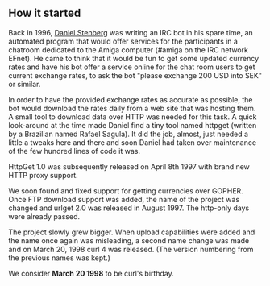 ## How it started

Back in 1996, [Daniel Stenberg](https://daniel.haxx.se/) was writing an IRC
bot in his spare time, an automated program that would offer services for the
participants in a chatroom dedicated to the Amiga computer (#amiga on the IRC
network EFnet). He came to think that it would be fun to get some updated
currency rates and have his bot offer a service online for the chat room users
to get current exchange rates, to ask the bot "please exchange 200 USD into
SEK" or similar.

In order to have the provided exchange rates as accurate as possible, the bot
would download the rates daily from a web site that was hosting them. A small
tool to download data over HTTP was needed for this task. A quick look-around
at the time made Daniel find a tiny tool named httpget (written by a Brazilian
named Rafael Sagula). It did the job, almost, just needed a little a tweaks
here and there and soon Daniel had taken over maintenance of the few hundred
lines of code it was.

HttpGet 1.0 was subsequently released on April 8th 1997 with brand new HTTP
proxy support.

We soon found and fixed support for getting currencies over GOPHER.  Once FTP
download support was added, the name of the project was changed and urlget 2.0
was released in August 1997. The http-only days were already passed.

The project slowly grew bigger. When upload capabilities were added and the
name once again was misleading, a second name change was made and on March 20,
1998 curl 4 was released. (The version numbering from the previous names was
kept.)

We consider **March 20 1998** to be curl's birthday.
